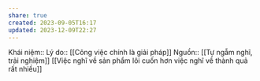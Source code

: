 ```yaml
---
share: true
created: 2023-09-05T16:17
updated: 2023-12-09T22:27
---
```

Khái niệm:: 
Lý do:: [[Công việc chính là giải pháp]]
Nguồn:: [[Tự ngẫm nghĩ, trải nghiệm]]
[[Việc nghĩ về sản phẩm lôi cuốn hơn việc nghĩ về thành quả rất nhiều]]